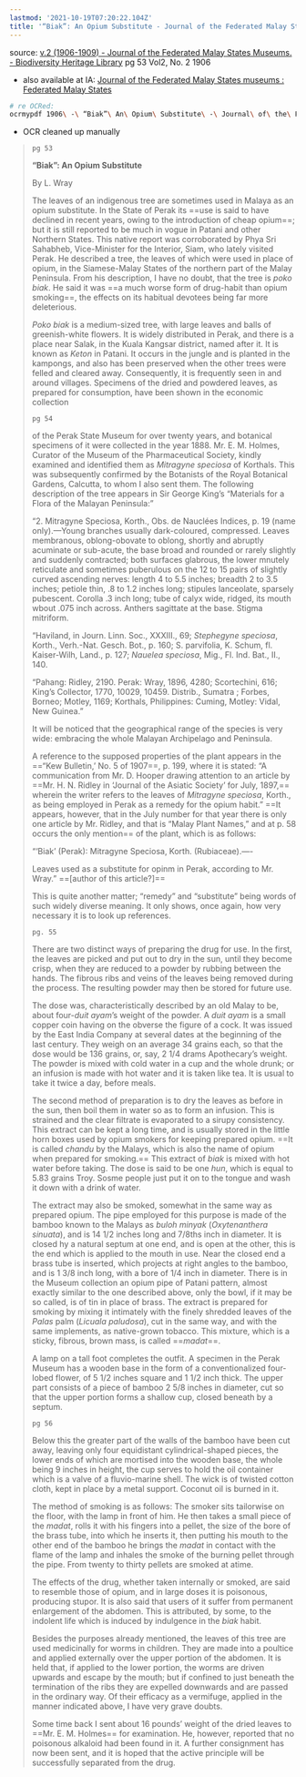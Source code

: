```yaml
---
lastmod: '2021-10-19T07:20:22.104Z'
title: '“Biak”: An Opium Substitute - Journal of the Federated Malay States Museums'
---
```


source: [v.2 (1906-1909) - Journal of the Federated Malay States Museums. - Biodiversity Heritage Library](https://www.biodiversitylibrary.org/item/62878#page/65/mode/1up) pg 53 Vol2, No. 2 1906

- also available at IA: [Journal of the Federated Malay States museums : Federated Malay States](https://archive.org/details/journaloffederat02fedeuoft)

````sh
# re OCRed:
ocrmypdf 1906\ -\ “Biak”\ An\ Opium\ Substitute\ -\ Journal\ of\ the\ Federated\ Malay\ States\ Museums.pdf --sidecar "1906.txt" "1906.pdf" --force-ocr
````

- OCR cleaned up manually

> `pg 53`
>
> **“Biak”: An Opium Substitute**
>
> By L. Wray
>
> The leaves of an indigenous tree are sometimes used in Malaya as an opium substitute. In the State of Perak its ==use is said to have declined in recent years, owing to the introduction of cheap opium==; but it is still reported to be much in vogue in Patani and other Northern States. This native report was corroborated by Phya Sri Sahabheb, Vice-Minister for the Interior, Siam, who lately visited Perak. He described a tree, the leaves of which were used in place of opium, in the Siamese-Malay States of the northern part of the Malay Peninsula. From his description, I have no doubt, that the tree is *poko biak*. He said it was ==a much worse form of drug-habit than opium smoking==, the effects on its habitual devotees being far more deleterious.
>
> *Poko biak* is a medium-sized tree, with large leaves and balls of greenish-white flowers. It is widely distributed in Perak, and there is a place near Salak, in the Kuala Kangsar district, named after it. It is known as *Keton* in Patani. It occurs in the jungle and is planted in the kampongs, and also has been preserved when the other trees were felled and cleared away. Consequently, it is frequently seen in and around villages. Specimens of the dried and powdered leaves, as prepared for consumption, have been shown in the economic collection
>
> `pg 54`
>
> of the Perak State Museum for over twenty years, and botanical specimens of it were collected in the year 1888. Mr. E. M. Holmes, Curator of the Museum of the Pharmaceutical Society, kindly examined and identified them as *Mitragyne speciosa* of Korthals. This was subsequently confirmed by the Botanists of the Royal Botanical Gardens, Calcutta, to whom I also sent them. The following description of the tree appears in Sir George King’s “Materials for a Flora of the Malayan Peninsula:”
>
> “2. Mitragyne Speciosa, Korth., Obs. de Nauclées Indices, p. 19
> (name only).—Young branches usually dark-coloured, compressed. Leaves membranous, oblong-obovate to oblong, shortly and abruptly acuminate or sub-acute, the base broad and rounded or rarely slightly and suddenly contracted; both surfaces glabrous, the lower mnutely reticulate and sometimes puberulous on the 12 to 15 pairs of slightly curved ascending nerves: length 4 to 5.5 inches; breadth 2 to 3.5 inches; petiole thin, .8 to 1.2 inches long; stipules lanceolate, sparsely pubescent. Corolla .3 inch long; tube of calyx wide, ridged, its mouth wbout .075 inch across. Anthers sagittate at the base. Stigma mitriform.
>
> “Haviland, in Journ. Linn. Soc., XXXIII., 69; *Stephegyne speciosa*, Korth., Verh.-Nat. Gesch. Bot., p. 160; S. parvifolia, K. Schum, fl. Kaiser-Wilh, Land., p. 127; *Nauelea speciosa*, Mig., Fl. Ind. Bat., II., 140.
>
> “Pahang: Ridley, 2190. Perak: Wray, 1896, 4280; Scortechini, 616; King’s Collector, 1770, 10029, 10459. Distrib., Sumatra ; Forbes, Borneo; Motley, 1169; Korthals, Philippines: Cuming, Motley: Vidal, New Guinea.”
>
> It will be noticed that the geographical range of the species is very wide: embracing the whole Malayan Archipelago and Peninsula.
>
> A reference to the supposed properties of the plant appears in the ==“Kew Bulletin,’ No. 5 of 1907==, p. 199, where it is stated: “A communication from Mr. D. Hooper drawing attention to an article by ==Mr. H. N. Ridley in ‘Journal of the Asiatic Society’ for July, 1897,== wherein the writer refers to the leaves of *Mitragyne speciosa*, Korth., as being employed in Perak as a remedy for the opium habit.” ==It appears, however, that in the July number for that year there is only one article by Mr. Ridley, and that is “Malay Plant Names,” and at p. 58 occurs the only mention== of the plant, which is as follows:
>
> “‘Biak’ (Perak): Mitragyne Speciosa, Korth. (Rubiaceae).—-
>
> Leaves used as a substitute for opinm in Perak, according to Mr. Wray.” ==[author of this article?]==
>
> This is quite another matter; “remedy” and “substitute” being words of such widely diverse meaning. It only shows, once again, how very necessary it is to look up references.
>
> `pg. 55`
>
> There are two distinct ways of preparing the drug for use. In the first, the leaves are picked and put out to dry in the sun, until they become crisp, when they are reduced to a powder by rubbing between the hands. The fibrous ribs and veins of the leaves being removed during the process. The resulting powder may then be stored for future use.
>
> The dose was, characteristically described by an old Malay to be, about four-*duit ayam*’s weight of the powder. A *duit ayam* is a small copper coin having on the obverse the figure of a cock. It was issued by the East India Company at several dates at the beginning of the last century. They weigh on an average 34 grains each, so that the dose would be 136 grains, or, say, 2 1/4 drams Apothecary’s weight. The powder is mixed with cold water in a cup and the whole drunk; or an infusion is made with hot water and it is taken like tea. It is usual to take it twice a day, before meals.
>
> The second method of preparation is to dry the leaves as before in the sun, then boil them in water so as to form an infusion. This is strained and the clear filtrate is evaporated to a sirupy consistency. This extract can be kept a long time, and is usually stored in the little horn boxes used by opium smokers for keeping prepared opium. ==It is called *chandu* by the Malays, which is also the name of opium when prepared for smoking.== This extract of *biak* is mixed with hot water before taking. The dose is said to be one *hun*, which is equal to 5.83 grains Troy. Sosme people just put it on to the tongue and wash it down with a drink of water.
>
> The extract may also be smoked, somewhat in the same way as prepared opium. The pipe employed for this purpose is made of the bamboo known to the Malays as *buloh minyak* (*Oxytenanthera sinuata*), and is 14 1/2 inches long and 7/8ths inch in diameter. It is closed hy a natural septum at one end, and is open at the other, this is the end which is applied to the mouth in use. Near the closed end a brass tube is inserted, which projects at right angles to the bamboo, and is 1 3/8 inch long, with a bore of 1/4 inch in diameter. There is in the Museum collection an opium pipe of Patani pattern, almost exactly similar to the one described above, only the bowl, if it may be so called, is of tin in place of brass. The extract is prepared for smoking by mixing it intimately with the finely shredded leaves of the *Palas* palm
> (*Licuala paludosa*), cut in the same way, and with the same implements, as native-grown tobacco. This mixture, which is a sticky, fibrous, brown mass, is called ==*madat*==.
>
> A lamp on a tall foot completes the outfit. A specimen in the Perak Museum has a wooden base in the form of a conventionalized four-lobed flower, of 5 1/2 inches square and 1 1/2 inch thick. The upper part consists of a piece of bamboo 2 5/8 inches in diameter, cut so that the upper portion forms a shallow cup, closed beneath by a septum.
>
> `pg 56`
>
> Below this the greater part of the walls of the bamboo have been cut away, leaving only four equidistant cylindrical-shaped pieces, the lower ends of which are mortised into the wooden base, the whole being 9 inches in height, the cup serves to hold the oil container which is a valve of a fluvio-marine shell. The wick is of twisted cotton cloth, kept in place by a metal support. Coconut oil is burned in it.
>
> The method of smoking is as follows: The smoker sits tailorwise on the floor, with the lamp in front of him. He then takes a small piece of the *madat*, rolls it with his fingers into a pellet, the size of the bore of the brass tube, into which he inserts it, then putting his mouth to the other end of the bamboo he brings the *madat* in contact with the flame of the lamp and inhales the smoke of the burning pellet through the pipe. From twenty to thirty pellets are smoked at atime. 
>
> The effects of the drug, whether taken internally or smoked, are said to resemble those of opium, and in large doses it is poisonous, producing stupor. It is also said that users of it suffer from permanent enlargement of the abdomen. This is attributed, by some, to the indolent life which is induced by indulgence in the *biak* habit.
>
> Besides the purposes already mentioned, the leaves of this tree are used medicinally for worms in children. They are made into a poultice and applied externally over the upper portion of the abdomen. It is held that, if applied to the lower portion, the worms are driven upwards and escape by the mouth; but if confined to just beneath the termination of the ribs they are expelled downwards and are passed in the ordinary way. Of their efficacy as a vermifuge, applied in the manner indicated above, I have very grave doubts.
>
> Some time back I sent about 16 pounds’ weight of the dried leaves to ==Mr. E. M. Holmes== for examination. He, however, reported that no poisonous alkaloid had been found in it. A further consignment has now been sent, and it is hoped that the active principle will be successfully separated from the drug.









